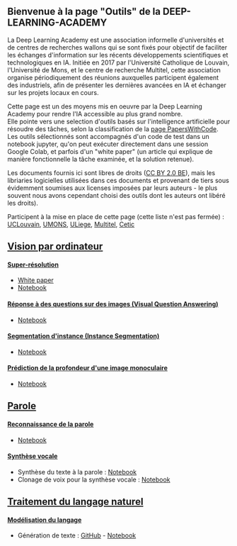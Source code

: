 ## Bienvenue à la page "Outils" de la DEEP-LEARNING-ACADEMY

La Deep Learning Academy est une association informelle d'universités et de centres de recherches wallons qui se sont fixés pour objectif de faciliter les échanges d'information sur les récents développements scientifiques et technologiques en IA. Initiée en 2017 par l'Université Catholique de Louvain, l'Université de Mons, et le centre de recherche Multitel, cette association organise périodiquement des réunions auxquelles participent également des industriels, afin de présenter les dernières avancées en IA et échanger sur les projets locaux en cours.

Cette page est un des moyens mis en oeuvre par la Deep Learning Academy pour rendre l'IA accessible au plus grand nombre.  
Elle pointe vers une selection d'outils basés sur l'intelligence artificielle pour résoudre des tâches, selon la classification de la  [page PapersWithCode](https://paperswithcode.com/sota). Les outils sélectionnés sont accompagnés d'un code de test dans un notebook jupyter, qu'on peut exécuter directement dans une session Google Colab, et parfois d'un "white paper" (un article qui explique de manière fonctionnelle la tâche examinée, et la solution retenue). 

Les documents fournis ici sont libres de droits ([CC BY 2.0 BE](https://creativecommons.org/licenses/by/2.0/be/)), mais les libriaries logicielles utilisées dans ces documents et provenant de tiers sous évidemment soumises aux licenses imposées par leurs auteurs - le plus souvent nous avons cependant choisi des outils dont les auteurs ont libéré les droits). 

Participent à la mise en place de cette page (cette liste n'est pas fermée) : 
[UCLouvain](https://uclouvain.be), [UMONS](https://web.umons.ac.be), [ULiege](http://www.uliege.be), [Multitel](https://www.multitel.be), [Cetic](https://www.cetic.be/)

## [Vision par ordinateur](https://paperswithcode.com/area/computer-vision)
#### [Super-résolution](https://paperswithcode.com/task/super-resolution)
* [White paper](https://docs.google.com/document/d/1XUFQAgdzNDIg7zXevipnMst7eMTujhB0y_XNJYEhWgY/edit?usp=sharing)
* [Notebook](https://colab.research.google.com/drive/1x7wHaiJ-_rPfRqz1DcRJ_Hbq61t6lFKi)

#### [Réponse à des questions sur des images (Visual Question Answering)](https://paperswithcode.com/task/visual-question-answering)
* [Notebook](https://github.com/numediart/Visual-Question-Answering)
#### [Segmentation d'instance (Instance Segmentation)](https://paperswithcode.com/task/instance-segmentation)
* [Notebook](https://github.com/numediart/InstanceSegmentation)
#### [Prédiction de la profondeur d'une image monoculaire](https://paperswithcode.com/task/monocular-depth-estimation)
* [Notebook](https://colab.research.google.com/drive/18VnxzAmFutrGK-FT6FxPITjMoT3wylgU)
## [Parole](https://paperswithcode.com/area/speech)
#### [Reconnaissance de la parole](https://paperswithcode.com/task/speech-recognition)
* [Notebook](https://colab.research.google.com/drive/1Z6VIRZ_sX314hyev3Gm5gBqvm1wQVo-a)

#### [Synthèse vocale](https://paperswithcode.com/task/speech-synthesis)
* Synthèse du texte à la parole : [Notebook](https://colab.research.google.com/drive/11okUcZmPmSJF8bWqUn_Ae4XI7urHLPs-)
* Clonage de voix pour la synthèse vocale : [Notebook](https://colab.research.google.com/drive/1WERg0eK9mVZYSbE0faQM4VH3NTdrOuUS)

## [Traitement du langage naturel](https://paperswithcode.com/area/natural-language-processing)
#### [Modélisation du langage](https://paperswithcode.com/task/language-modelling)
* Génération de texte : [GitHub](https://github.com/numediart/Text-Generation) - [Notebook](https://colab.research.google.com/drive/1d4Ffe-cR6TWDgUYDInTUqUTqk1-SyP9O#scrollTo=hFWa2On1yoZy)

